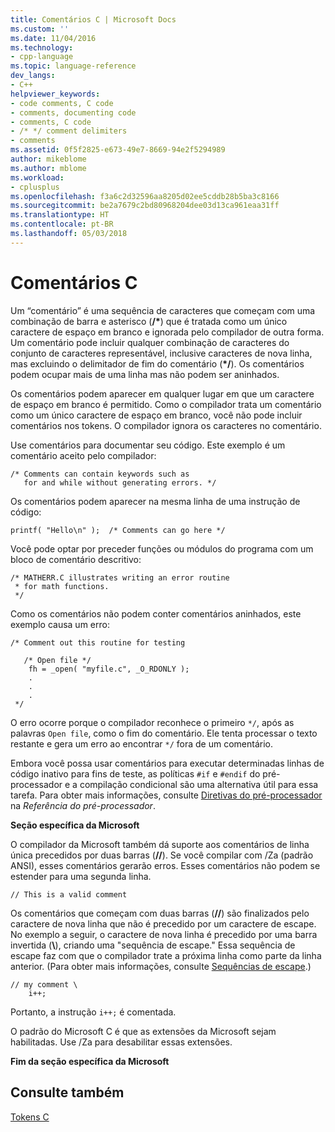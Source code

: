 ```yaml
---
title: Comentários C | Microsoft Docs
ms.custom: ''
ms.date: 11/04/2016
ms.technology:
- cpp-language
ms.topic: language-reference
dev_langs:
- C++
helpviewer_keywords:
- code comments, C code
- comments, documenting code
- comments, C code
- /* */ comment delimiters
- comments
ms.assetid: 0f5f2825-e673-49e7-8669-94e2f5294989
author: mikeblome
ms.author: mblome
ms.workload:
- cplusplus
ms.openlocfilehash: f3a6c2d32596aa8205d02ee5cddb28b5ba3c8166
ms.sourcegitcommit: be2a7679c2bd80968204dee03d13ca961eaa31ff
ms.translationtype: HT
ms.contentlocale: pt-BR
ms.lasthandoff: 05/03/2018
---
```

# <a name="c-comments"></a>Comentários C
Um “comentário” é uma sequência de caracteres que começam com uma combinação de barra e asterisco (<b>/\*</b>) que é tratada como um único caractere de espaço em branco e ignorada pelo compilador de outra forma. Um comentário pode incluir qualquer combinação de caracteres do conjunto de caracteres representável, inclusive caracteres de nova linha, mas excluindo o delimitador de fim do comentário (<b>\*/</b>). Os comentários podem ocupar mais de uma linha mas não podem ser aninhados.  
  
 Os comentários podem aparecer em qualquer lugar em que um caractere de espaço em branco é permitido. Como o compilador trata um comentário como um único caractere de espaço em branco, você não pode incluir comentários nos tokens. O compilador ignora os caracteres no comentário.  
  
 Use comentários para documentar seu código. Este exemplo é um comentário aceito pelo compilador:  
  
```  
/* Comments can contain keywords such as  
   for and while without generating errors. */  
```  
  
 Os comentários podem aparecer na mesma linha de uma instrução de código:  
  
```  
printf( "Hello\n" );  /* Comments can go here */  
```  
  
 Você pode optar por preceder funções ou módulos do programa com um bloco de comentário descritivo:  
  
```  
/* MATHERR.C illustrates writing an error routine   
 * for math functions.   
 */   
```  
  
 Como os comentários não podem conter comentários aninhados, este exemplo causa um erro:  
  
```  
/* Comment out this routine for testing   
  
   /* Open file */  
    fh = _open( "myfile.c", _O_RDONLY );  
    .  
    .  
    .  
 */  
```  
  
 O erro ocorre porque o compilador reconhece o primeiro `*/`, após as palavras `Open file`, como o fim do comentário. Ele tenta processar o texto restante e gera um erro ao encontrar `*/` fora de um comentário.  
  
 Embora você possa usar comentários para executar determinadas linhas de código inativo para fins de teste, as políticas `#if` e `#endif` do pré-processador e a compilação condicional são uma alternativa útil para essa tarefa. Para obter mais informações, consulte [Diretivas do pré-processador](../preprocessor/preprocessor-directives.md) na *Referência do pré-processador*.  
  
 **Seção específica da Microsoft**  
  
 O compilador da Microsoft também dá suporte aos comentários de linha única precedidos por duas barras (**//**). Se você compilar com /Za (padrão ANSI), esses comentários gerarão erros. Esses comentários não podem se estender para uma segunda linha.  
  
```  
// This is a valid comment  
```  
  
 Os comentários que começam com duas barras (**//**) são finalizados pelo caractere de nova linha que não é precedido por um caractere de escape. No exemplo a seguir, o caractere de nova linha é precedido por uma barra invertida (**\\**), criando uma "sequência de escape." Essa sequência de escape faz com que o compilador trate a próxima linha como parte da linha anterior. (Para obter mais informações, consulte [Sequências de escape](../c-language/escape-sequences.md).)  
  
```  
// my comment \  
    i++;   
```  
  
 Portanto, a instrução `i++;` é comentada.  
  
 O padrão do Microsoft C é que as extensões da Microsoft sejam habilitadas. Use /Za para desabilitar essas extensões.  
  
 **Fim da seção específica da Microsoft**  
  
## <a name="see-also"></a>Consulte também  
 [Tokens C](../c-language/c-tokens.md)
